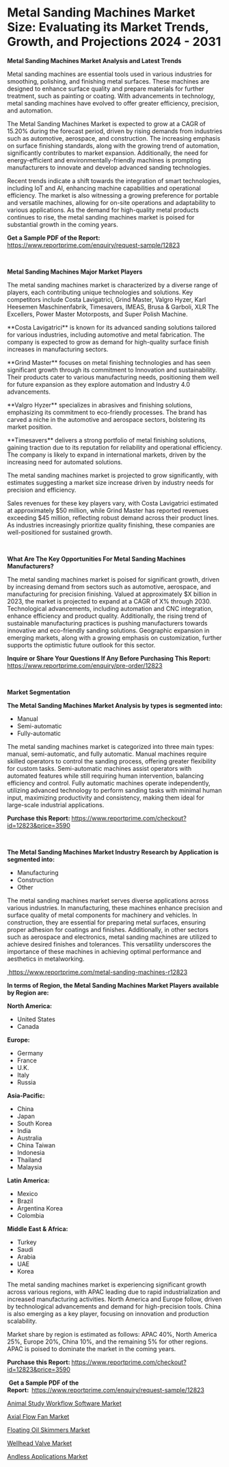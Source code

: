 <p><h1>Metal Sanding Machines Market Size: Evaluating its Market Trends, Growth, and Projections 2024 - 2031</h1></p><p><strong>Metal Sanding Machines Market Analysis and Latest Trends</strong></p>
<p><p>Metal sanding machines are essential tools used in various industries for smoothing, polishing, and finishing metal surfaces. These machines are designed to enhance surface quality and prepare materials for further treatment, such as painting or coating. With advancements in technology, metal sanding machines have evolved to offer greater efficiency, precision, and automation.</p><p>The Metal Sanding Machines Market is expected to grow at a CAGR of 15.20% during the forecast period, driven by rising demands from industries such as automotive, aerospace, and construction. The increasing emphasis on surface finishing standards, along with the growing trend of automation, significantly contributes to market expansion. Additionally, the need for energy-efficient and environmentally-friendly machines is prompting manufacturers to innovate and develop advanced sanding technologies.</p><p>Recent trends indicate a shift towards the integration of smart technologies, including IoT and AI, enhancing machine capabilities and operational efficiency. The market is also witnessing a growing preference for portable and versatile machines, allowing for on-site operations and adaptability to various applications. As the demand for high-quality metal products continues to rise, the metal sanding machines market is poised for substantial growth in the coming years.</p></p>
<p><strong>Get a Sample PDF of the Report:&nbsp;</strong> <a href="https://www.reportprime.com/enquiry/request-sample/12823?utm_campaign=1091&utm_medium=2&utm_source=Github&utm_content=ia&utm_term=25112024&utm_id=metal-sanding-machines">https://www.reportprime.com/enquiry/request-sample/12823</a></p>
<p>&nbsp;</p>
<p><strong>Metal Sanding Machines Major Market Players</strong></p>
<p><p>The metal sanding machines market is characterized by a diverse range of players, each contributing unique technologies and solutions. Key competitors include Costa Lavigatrici, Grind Master, Valgro Hyzer, Karl Heesemen Maschinenfabrik, Timesavers, IMEAS, Brusa & Garboli, XLR The Excellers, Power Master Motorposts, and Super Polish Machine. </p><p>**Costa Lavigatrici** is known for its advanced sanding solutions tailored for various industries, including automotive and metal fabrication. The company is expected to grow as demand for high-quality surface finish increases in manufacturing sectors.</p><p>**Grind Master** focuses on metal finishing technologies and has seen significant growth through its commitment to Innovation and sustainability. Their products cater to various manufacturing needs, positioning them well for future expansion as they explore automation and Industry 4.0 advancements.</p><p>**Valgro Hyzer** specializes in abrasives and finishing solutions, emphasizing its commitment to eco-friendly processes. The brand has carved a niche in the automotive and aerospace sectors, bolstering its market position.</p><p>**Timesavers** delivers a strong portfolio of metal finishing solutions, gaining traction due to its reputation for reliability and operational efficiency. The company is likely to expand in international markets, driven by the increasing need for automated solutions.</p><p>The metal sanding machines market is projected to grow significantly, with estimates suggesting a market size increase driven by industry needs for precision and efficiency. </p><p>Sales revenues for these key players vary, with Costa Lavigatrici estimated at approximately $50 million, while Grind Master has reported revenues exceeding $45 million, reflecting robust demand across their product lines. As industries increasingly prioritize quality finishing, these companies are well-positioned for sustained growth.</p></p>
<p>&nbsp;</p>
<p><strong>What Are The Key Opportunities For Metal Sanding Machines Manufacturers?</strong></p>
<p><p>The metal sanding machines market is poised for significant growth, driven by increasing demand from sectors such as automotive, aerospace, and manufacturing for precision finishing. Valued at approximately $X billion in 2023, the market is projected to expand at a CAGR of X% through 2030. Technological advancements, including automation and CNC integration, enhance efficiency and product quality. Additionally, the rising trend of sustainable manufacturing practices is pushing manufacturers towards innovative and eco-friendly sanding solutions. Geographic expansion in emerging markets, along with a growing emphasis on customization, further supports the optimistic future outlook for this sector.</p></p>
<p><strong>Inquire or Share Your Questions If Any Before Purchasing This Report:</strong> <a href="https://www.reportprime.com/enquiry/pre-order/12823?utm_campaign=1091&utm_medium=2&utm_source=Github&utm_content=ia&utm_term=25112024&utm_id=metal-sanding-machines">https://www.reportprime.com/enquiry/pre-order/12823</a></p>
<p>&nbsp;</p>
<p><strong>Market Segmentation</strong></p>
<p><strong>The Metal Sanding Machines Market Analysis by types is segmented into:</strong></p>
<p><ul><li>Manual</li><li>Semi-automatic</li><li>Fully-automatic</li></ul></p>
<p><p>The metal sanding machines market is categorized into three main types: manual, semi-automatic, and fully automatic. Manual machines require skilled operators to control the sanding process, offering greater flexibility for custom tasks. Semi-automatic machines assist operators with automated features while still requiring human intervention, balancing efficiency and control. Fully automatic machines operate independently, utilizing advanced technology to perform sanding tasks with minimal human input, maximizing productivity and consistency, making them ideal for large-scale industrial applications.</p></p>
<p><strong>Purchase this Report:&nbsp;</strong><a href="https://www.reportprime.com/checkout?id=12823&price=3590&utm_campaign=1091&utm_medium=2&utm_source=Github&utm_content=ia&utm_term=25112024&utm_id=metal-sanding-machines">https://www.reportprime.com/checkout?id=12823&price=3590</a></p>
<p>&nbsp;</p>
<p><strong>The Metal Sanding Machines Market Industry Research by Application is segmented into:</strong></p>
<p><ul><li>Manufacturing</li><li>Construction</li><li>Other</li></ul></p>
<p><p>The metal sanding machines market serves diverse applications across various industries. In manufacturing, these machines enhance precision and surface quality of metal components for machinery and vehicles. In construction, they are essential for preparing metal surfaces, ensuring proper adhesion for coatings and finishes. Additionally, in other sectors such as aerospace and electronics, metal sanding machines are utilized to achieve desired finishes and tolerances. This versatility underscores the importance of these machines in achieving optimal performance and aesthetics in metalworking.</p></p>
<p><a href="https://www.reportprime.com/metal-sanding-machines-r12823?utm_campaign=1091&utm_medium=2&utm_source=Github&utm_content=ia&utm_term=25112024&utm_id=metal-sanding-machines">&nbsp;https://www.reportprime.com/metal-sanding-machines-r12823</a></p>
<p><strong>In terms of Region, the Metal Sanding Machines Market Players available by Region are:</strong></p>
<p>
    <p> <strong> North America: </strong>
        <ul>
            <li>United States</li>
            <li>Canada</li>
        </ul>
        </p> 
    <p> <strong> Europe: </strong>
        <ul>
            <li>Germany</li>
            <li>France</li>
            <li>U.K.</li>
            <li>Italy</li>
            <li>Russia</li>
        </ul>
        </p> 
    <p> <strong> Asia-Pacific: </strong>
        <ul>
            <li>China</li>
            <li>Japan</li>
            <li>South Korea</li>
            <li>India</li>
            <li>Australia</li>
            <li>China Taiwan</li>
            <li>Indonesia</li>
            <li>Thailand</li>
            <li>Malaysia</li>
        </ul>
        </p> 
    <p> <strong> Latin America: </strong>
        <ul>
            <li>Mexico</li>
            <li>Brazil</li>
            <li>Argentina Korea</li>
            <li>Colombia</li>
        </ul>
        </p> 
    <p> <strong> Middle East & Africa: </strong>
        <ul>
            <li>Turkey</li>
            <li>Saudi</li>
            <li>Arabia</li>
            <li>UAE</li>
            <li>Korea</li>
        </ul>
    </p>
    </p>
<p><p>The metal sanding machines market is experiencing significant growth across various regions, with APAC leading due to rapid industrialization and increased manufacturing activities. North America and Europe follow, driven by technological advancements and demand for high-precision tools. China is also emerging as a key player, focusing on innovation and production scalability. </p><p>Market share by region is estimated as follows: APAC 40%, North America 25%, Europe 20%, China 10%, and the remaining 5% for other regions. APAC is poised to dominate the market in the coming years.</p></p>
<p><strong>Purchase this Report: </strong><a href="https://www.reportprime.com/checkout?id=12823&price=3590&utm_campaign=1091&utm_medium=2&utm_source=Github&utm_content=ia&utm_term=25112024&utm_id=metal-sanding-machines">https://www.reportprime.com/checkout?id=12823&price=3590</a></p>
<p>&nbsp;<strong>Get a Sample PDF of the Report:&nbsp;&nbsp;</strong><a href="https://www.reportprime.com/enquiry/request-sample/12823?utm_campaign=1091&utm_medium=2&utm_source=Github&utm_content=ia&utm_term=25112024&utm_id=metal-sanding-machines">https://www.reportprime.com/enquiry/request-sample/12823</a></p>
<p><strong></strong></p>
<p><p><a href="https://issuu.com/reportprime-2/docs/animal-study-workflow-software-mark_1213e52e82ca4b?utm_campaign=1091&utm_medium=2&utm_source=Github&utm_content=ia&utm_term=25112024&utm_id=metal-sanding-machines">Animal Study Workflow Software Market</a></p><p><a href="https://www.linkedin.com/pulse/future-innovation-global-axial-flow-fan-market-growth-m6sle?utm_campaign=1091&utm_medium=2&utm_source=Github&utm_content=ia&utm_term=25112024&utm_id=metal-sanding-machines">Axial Flow Fan Market</a></p><p><a href="https://github.com/AbbasMahmud554/Market-Research-Report-List-1/blob/main/floating-oil-skimmers-market.md?utm_campaign=1091&utm_medium=2&utm_source=Github&utm_content=ia&utm_term=25112024&utm_id=metal-sanding-machines">Floating Oil Skimmers Market</a></p><p><a href="https://github.com/GenaGaines34/Market-Research-Report-List-1/blob/main/wellhead-valve-market.md?utm_campaign=1091&utm_medium=2&utm_source=Github&utm_content=ia&utm_term=25112024&utm_id=metal-sanding-machines">Wellhead Valve Market</a></p><p><a href="https://issuu.com/reportprime-2/docs/andless-applications-market-size-20_872c423dd83471?utm_campaign=1091&utm_medium=2&utm_source=Github&utm_content=ia&utm_term=25112024&utm_id=metal-sanding-machines">Andless Applications Market</a></p></p>